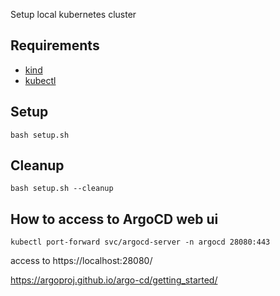 Setup local kubernetes cluster

## Requirements

- [kind](https://github.com/kubernetes-sigs/kind)
- [kubectl](https://kubernetes.io/docs/tasks/tools/install-kubectl/)

## Setup

```
bash setup.sh
```

## Cleanup

```
bash setup.sh --cleanup
```

## How to access to ArgoCD web ui

```
kubectl port-forward svc/argocd-server -n argocd 28080:443
```

access to https://localhost:28080/

https://argoproj.github.io/argo-cd/getting_started/

